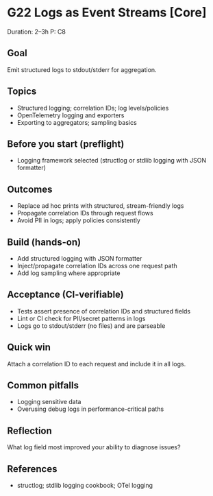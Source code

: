 # G22 Logs as Event Streams [Core]

Duration: 2–3h
P: C8

## Goal
Emit structured logs to stdout/stderr for aggregation.

## Topics
- Structured logging; correlation IDs; log levels/policies
- OpenTelemetry logging and exporters
- Exporting to aggregators; sampling basics

## Before you start (preflight)
- Logging framework selected (structlog or stdlib logging with JSON formatter)

## Outcomes
- Replace ad hoc prints with structured, stream-friendly logs
- Propagate correlation IDs through request flows
- Avoid PII in logs; apply policies consistently

## Build (hands-on)
- Add structured logging with JSON formatter
- Inject/propagate correlation IDs across one request path
- Add log sampling where appropriate

## Acceptance (CI-verifiable)
- Tests assert presence of correlation IDs and structured fields
- Lint or CI check for PII/secret patterns in logs
- Logs go to stdout/stderr (no files) and are parseable

## Quick win
Attach a correlation ID to each request and include it in all logs.

## Common pitfalls
- Logging sensitive data
- Overusing debug logs in performance-critical paths

## Reflection
What log field most improved your ability to diagnose issues?

## References
- structlog; stdlib logging cookbook; OTel logging
